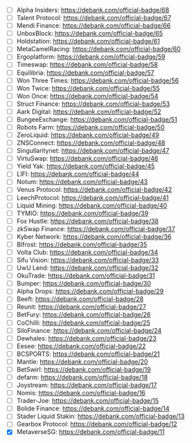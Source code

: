 - [ ]  Alpha Insiders: https://debank.com/official-badge/68
- [ ]  Talent Protocol: https://debank.com/official-badge/67
- [ ]  Mendi Finance: https://debank.com/official-badge/66
- [ ]  UnboxBlock: https://debank.com/official-badge/65
- [ ]  Holdstation: https://debank.com/official-badge/61
- [ ]  MetaCamelRacing: https://debank.com/official-badge/60
- [ ]  Ergoplatform: https://debank.com/official-badge/59
- [ ]  Timeswap: https://debank.com/official-badge/58
- [ ]  Equilibria: https://debank.com/official-badge/57
- [ ]  Won Three Times: https://debank.com/official-badge/56
- [ ]  Won Twice: https://debank.com/official-badge/55
- [ ]  Won Once: https://debank.com/official-badge/54
- [ ]  Struct Finance: https://debank.com/official-badge/53
- [ ]  Aark Digital: https://debank.com/official-badge/52
- [ ]  BungeeExchange: https://debank.com/official-badge/51
- [ ]  Robots Farm: https://debank.com/official-badge/50
- [ ]  ZeroLiquid: https://debank.com/official-badge/49
- [ ]  ZNSConnect: https://debank.com/official-badge/48
- [ ]  Singullaritynet: https://debank.com/official-badge/47
- [ ]  VirtuSwap: https://debank.com/official-badge/46
- [ ]  Yield Yak: https://debank.com/official-badge/45
- [ ]  LIFI: https://debank.com/official-badge/44
- [ ]  Notum: https://debank.com/official-badge/43
- [ ]  Venus Protocol: https://debank.com/official-badge/42
- [ ]  LeechProtocol: https://debank.com/official-badge/41
- [ ]  Liquid Mining: https://debank.com/official-badge/40
- [ ]  TYMIO: https://debank.com/official-badge/39
- [ ]  Fox Hustle: https://debank.com/official-badge/38
- [ ]  zkSwap Finance: https://debank.com/official-badge/37
- [ ]  Kyber Network: https://debank.com/official-badge/36
- [ ]  Bifrost: https://debank.com/official-badge/35
- [ ]  Volta Club: https://debank.com/official-badge/34
- [ ]  Sifu Vision: https://debank.com/official-badge/33
- [ ]  UwU Lend: https://debank.com/official-badge/32
- [ ]  OkuTrade: https://debank.com/official-badge/31
- [ ]  Bumper: https://debank.com/official-badge/30
- [ ]  Alpha Drops: https://debank.com/official-badge/29
- [ ]  Beeft: https://debank.com/official-badge/28
- [ ]  Reunit: https://debank.com/official-badge/27
- [ ]  BetFury: https://debank.com/official-badge/26
- [ ]  CoChilli: https://debank.com/official-badge/25
- [ ]  SiloFinance: https://debank.com/official-badge/24
- [ ]  Dewhales: https://debank.com/official-badge/23
- [ ]  Eesee: https://debank.com/official-badge/22
- [ ]  BCSPORTS: https://debank.com/official-badge/21
- [ ]  Mantle: https://debank.com/official-badge/20
- [ ]  BetSwirl: https://debank.com/official-badge/19
- [ ]  defarm: https://debank.com/official-badge/18
- [ ]  Joystream: https://debank.com/official-badge/17
- [ ]  Nomis: https://debank.com/official-badge/16
- [ ]  Trader-Joe: https://debank.com/official-badge/15
- [ ]  Bolide Finance: https://debank.com/official-badge/14
- [ ]  Stader Liquid Stakin: https://debank.com/official-badge/13
- [ ]  Gearbox Protocol: https://debank.com/official-badge/12
- [x]  MetaverseSG: https://debank.com/official-badge/11
